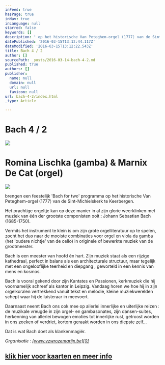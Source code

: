 ```yaml
---
inFeed: true
hasPage: true
inNav: true
inLanguage: null
starred: false
keywords: []
description: ' op het historische Van Peteghem-orgel (1777) van de Sint-Michielskerk te Keerbergen.'
datePublished: '2016-03-15T13:12:44.117Z'
dateModified: '2016-03-15T13:12:22.543Z'
title: Bach 4 / 2
author: []
sourcePath: _posts/2016-03-14-bach-4-2.md
published: true
authors: []
publisher:
  name: null
  domain: null
  url: null
  favicon: null
url: bach-4-2/index.html
_type: Article

---
```

# Bach 4 / 2
![](https://s3-us-west-2.amazonaws.com/the-grid-img/p/be48b971d3aa24852c7e92c10e3b1056f1a4b777.jpg)

# Romina Lischka (gamba)  &  Marnix De Cat (orgel)
![](https://s3-us-west-2.amazonaws.com/the-grid-img/p/63c4d6e5741c3b27754be56219faf2bf13855f1e.jpg)

brengen een   feestelijk 'Bach for two' programma op het historische Van Peteghem-orgel (1777) van de Sint-Michielskerk te Keerbergen.

Het prachtige orgeltje kan op deze manier in al zijn glorie weerklinken met muziek van één der grootste componisten ooit : Johann Sebastian Bach (1685-1750).

Vermits het instrument te klein is om zijn grote orgelliteratuur op te spelen, zocht het duo naar de mooiste combinaties voor orgel en viola da gamba (het 'oudere nichtje' van de cello) in originele of bewerkte muziek van de grootmeester.

Bach is een meester van hoofd én hart. Zijn muziek staat als een rijzige kathedraal, perfect in balans als een architecturale structuur, maar tegelijk met een ongelooflijke teerheid en diepgang , geworteld in een kennis van mens en kosmos.

Bach is vooral gekend door zijn Kantates en Passionen, kerkmuziek die hij voornamelijk schreef als kantor in Leipzig. Vandaag horen we hoe hij in zijn orgelkoralen vertrekkend vanuit tekst en melodie, kleine muziekwerelden schept waar hij de luisteraar in meevoert.

Daarnaast neemt Bach ons ook mee op allerlei innerlijke en uiterlijke reizen :  de muzikale vreugde in zijn orgel- en gambasonates, zijn dansen-suites, herkenning van allerlei bewogen emoties tot innerlijke rust, getroost worden in ons zoeken of verdriet, kortom geraakt worden in ons diepste zelf...

Dat is wat Bach doet als klankenmagiër.

_Organisatie : [www.vzwrozemarijn.be][0]_

## [klik hier voor kaarten en meer info][1]

[0]: http://www.vzwrozemarijn.be/
[1]: http://www.nieuwsblad.be/cnt/blcju_02170741